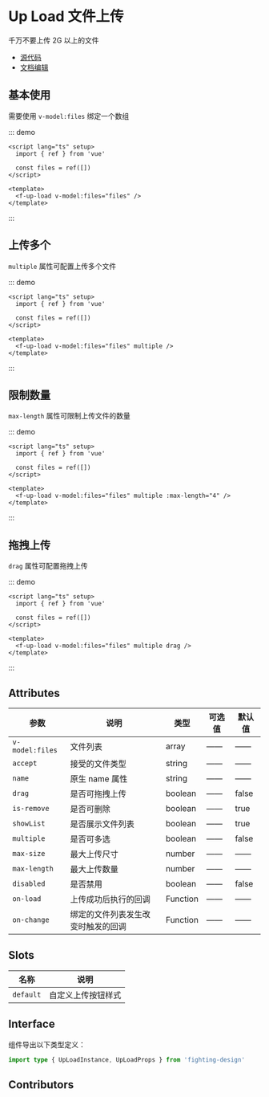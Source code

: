 # Up Load 文件上传

千万不要上传 2G 以上的文件

- [源代码](https://github.com/FightingDesign/fighting-design/tree/master/packages/fighting-design/up-load)
- [文档编辑](https://github.com/FightingDesign/fighting-design/blob/master/docs/components/up-load.md)

## 基本使用

需要使用 `v-model:files` 绑定一个数组

::: demo

```vue
<script lang="ts" setup>
  import { ref } from 'vue'

  const files = ref([])
</script>

<template>
  <f-up-load v-model:files="files" />
</template>
```

:::

## 上传多个

`multiple` 属性可配置上传多个文件

::: demo

```vue
<script lang="ts" setup>
  import { ref } from 'vue'

  const files = ref([])
</script>

<template>
  <f-up-load v-model:files="files" multiple />
</template>
```

:::

## 限制数量

`max-length` 属性可限制上传文件的数量

::: demo

```vue
<script lang="ts" setup>
  import { ref } from 'vue'

  const files = ref([])
</script>

<template>
  <f-up-load v-model:files="files" multiple :max-length="4" />
</template>
```

:::

## 拖拽上传

`drag` 属性可配置拖拽上传

::: demo

```vue
<script lang="ts" setup>
  import { ref } from 'vue'

  const files = ref([])
</script>

<template>
  <f-up-load v-model:files="files" multiple drag />
</template>
```

:::

## Attributes

| 参数            | 说明                               | 类型     | 可选值 | 默认值 |
| --------------- | ---------------------------------- | -------- | ------ | ------ |
| `v-model:files` | 文件列表                           | array    | ——     | ——     |
| `accept`        | 接受的文件类型                     | string   | ——     | ——     |
| `name`          | 原生 name 属性                     | string   | ——     | ——     |
| `drag`          | 是否可拖拽上传                     | boolean  | ——     | false  |
| `is-remove`     | 是否可删除                         | boolean  | ——     | true   |
| `showList`      | 是否展示文件列表                   | boolean  | ——     | true   |
| `multiple`      | 是否可多选                         | boolean  | ——     | false  |
| `max-size`      | 最大上传尺寸                       | number   | ——     | ——     |
| `max-length`    | 最大上传数量                       | number   | ——     | ——     |
| `disabled`      | 是否禁用                           | boolean  | ——     | false  |
| `on-load`       | 上传成功后执行的回调               | Function | ——     | ——     |
| `on-change`     | 绑定的文件列表发生改变时触发的回调 | Function | ——     | ——     |

## Slots

| 名称      | 说明               |
| --------- | ------------------ |
| `default` | 自定义上传按钮样式 |

## Interface

组件导出以下类型定义：

```ts
import type { UpLoadInstance, UpLoadProps } from 'fighting-design'
```

## Contributors

<a href="https://github.com/Tyh2001" target="_blank">
  <f-avatar round src="https://avatars.githubusercontent.com/u/73180970?v=4" />
</a>
